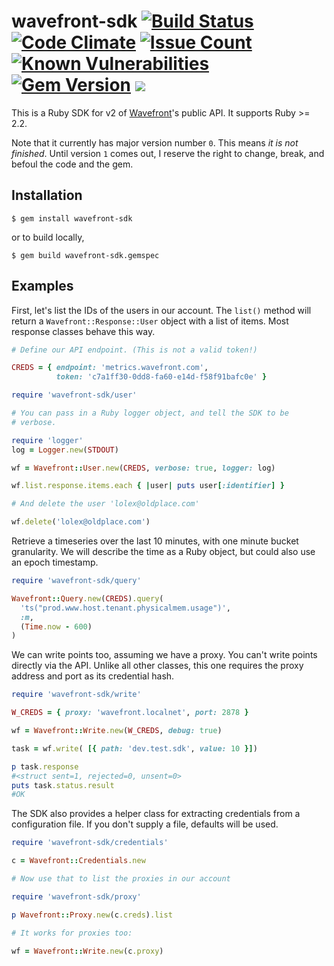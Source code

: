 # wavefront-sdk [![Build Status](https://travis-ci.org/snltd/wavefront-sdk.svg?branch=master)](https://travis-ci.org/snltd/wavefront-sdk) [![Code Climate](https://codeclimate.com/github/snltd/wavefront-sdk/badges/gpa.svg)](https://codeclimate.com/github/snltd/wavefront-sdk) [![Issue Count](https://codeclimate.com/github/snltd/wavefront-sdk/badges/issue_count.svg)](https://codeclimate.com/github/snltd/wavefront-sdk) [![Known Vulnerabilities](https://snyk.io/test/github/snltd/wavefront-sdk/badge.svg)](https://snyk.io/test/github/snltd/wavefront-sdk) [![Gem Version](https://badge.fury.io/rb/wavefront-sdk.svg)](https://badge.fury.io/rb/wavefront-sdk) ![](http://ruby-gem-downloads-badge.herokuapp.com/rails?type=total)

This is a Ruby SDK for v2 of
[Wavefront](https://www.wavefront.com/)'s public API. It supports Ruby >= 2.2.

Note that it currently has major version number `0`. This means *it
is not finished*. Until version `1` comes out, I reserve the right
to change, break, and befoul the code and the gem.

## Installation

```
$ gem install wavefront-sdk
```

or to build locally,

```
$ gem build wavefront-sdk.gemspec
```

## Examples

First, let's list the IDs of the users in our account. The `list()` method
will return a `Wavefront::Response::User` object with a list of items. Most
response classes behave this way.

```ruby
# Define our API endpoint. (This is not a valid token!)

CREDS = { endpoint: 'metrics.wavefront.com',
          token: 'c7a1ff30-0dd8-fa60-e14d-f58f91bafc0e' }

require 'wavefront-sdk/user'

# You can pass in a Ruby logger object, and tell the SDK to be
# verbose.

require 'logger'
log = Logger.new(STDOUT)

wf = Wavefront::User.new(CREDS, verbose: true, logger: log)

wf.list.response.items.each { |user| puts user[:identifier] }

# And delete the user 'lolex@oldplace.com'

wf.delete('lolex@oldplace.com')
```

Retrieve a timeseries over the last 10 minutes, with one minute bucket
granularity. We will describe the time as a Ruby object, but could also use
an epoch timestamp.


```ruby
require 'wavefront-sdk/query'

Wavefront::Query.new(CREDS).query(
  'ts("prod.www.host.tenant.physicalmem.usage")',
  :m,
  (Time.now - 600)
)
```

We can write points too, assuming we have a proxy. You can't write points
directly via the API. Unlike all other classes, this one requires the proxy
address and port as its credential hash.

```ruby
require 'wavefront-sdk/write'

W_CREDS = { proxy: 'wavefront.localnet', port: 2878 }

wf = Wavefront::Write.new(W_CREDS, debug: true)

task = wf.write( [{ path: 'dev.test.sdk', value: 10 }])

p task.response
#<struct sent=1, rejected=0, unsent=0>
puts task.status.result
#OK
```

The SDK also provides a helper class for extracting credentials from a
configuration file. If you don't supply a file, defaults will be
used.

```ruby
require 'wavefront-sdk/credentials'

c = Wavefront::Credentials.new

# Now use that to list the proxies in our account

require 'wavefront-sdk/proxy'

p Wavefront::Proxy.new(c.creds).list

# It works for proxies too:

wf = Wavefront::Write.new(c.proxy)
```
